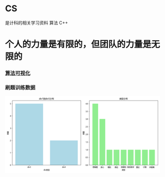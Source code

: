 # CS
 
是计科的相关学习资料
算法 C++ 
# **个人的力量是有限的，但团队的力量是无限的**

### [算法可视化](https://www.cs.usfca.edu/~galles/visualization/Algorithms.html)

### 刷题训练数据

![alt text](算法/周赛补题/数据收集脚本/img/训练数据.png)
